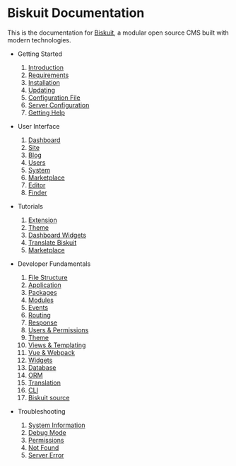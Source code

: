 # Biskuit Documentation
This is the documentation for [Biskuit](https://biskuit.org), a modular open source CMS built with modern technologies.

- Getting Started
  1. [Introduction](getting-started/introduction.md)
  2. [Requirements](getting-started/requirements.md)
  3. [Installation](getting-started/installation.md)
  4. [Updating](getting-started/updating.md)
  5. [Configuration File](getting-started/configuration-file.md)
  6. [Server Configuration](getting-started/server-configuration.md)
  7. [Getting Help](getting-started/getting-help.md)

- User Interface
  1. [Dashboard](user-interface/dashboard.md)
  2. [Site](user-interface/site.md)
  3. [Blog](user-interface/blog.md)
  4. [Users](user-interface/users.md)
  5. [System](user-interface/system.md)
  6. [Marketplace](user-interface/marketplace.md)
  7. [Editor](user-interface/editor.md)
  8. [Finder](user-interface/finder.md)

- Tutorials
  1. [Extension](tutorials/extension.md)
  2. [Theme](tutorials/theme.md)
  3. [Dashboard Widgets](tutorials/dashboard-widgets.md)
  4. [Translate Biskuit](tutorials/translation.md)
  5. [Marketplace](tutorials/marketplace.md)

- Developer Fundamentals
  1. [File Structure](developer/file-structure.md)
  1. [Application](developer/application.md)
  2. [Packages](developer/packages.md)
  3. [Modules](developer/modules.md)
  4. [Events](developer/events.md)
  5. [Routing](developer/routing.md)
  6. [Response](developer/response.md)
  7. [Users & Permissions](developer/users-permissions.md)
  8. [Theme](developer/theme.md)
  8. [Views & Templating](developer/views-templating.md)
  9. [Vue & Webpack](developer/vuejs-and-webpack.md)
  4. [Widgets](developer/widgets.md)
  10. [Database](developer/database.md)
  11. [ORM](developer/orm.md)
  12. [Translation](developer/translation.md)
  13. [CLI](developer/cli.md)
  14. [Biskuit source](developer/source.md)

- Troubleshooting
  1. [System Information](troubleshooting/system-information.md)
  2. [Debug Mode](troubleshooting/debug-mode.md)
  3. [Permissions](troubleshooting/permissions.md)
  4. [Not Found](troubleshooting/not-found.md)
  5. [Server Error](troubleshooting/server-error.md)
